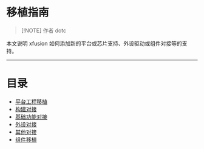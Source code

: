 # 移植指南

> [!NOTE] 作者
> dotc

本文说明 xfusion 如何添加新的平台或芯片支持、外设驱动或组件对接等的支持。

---

# 目录

- [平台工程移植](porting_xfusion_project.md)
- [构建对接](porting_xfusion_build.md)
- [基础功能对接](porting_xfusion_base.md)
- [外设对接](porting_xfusion_hal.md)
- [其他对接](porting_xfusion_others.md)
- [组件移植]()
